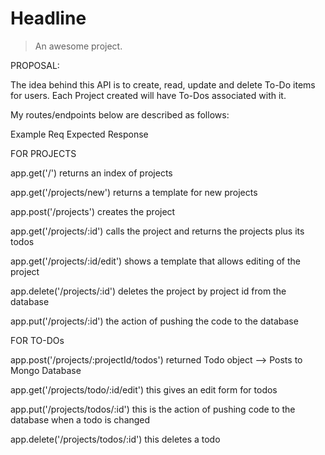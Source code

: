# Headline

> An awesome project.

PROPOSAL: 

The idea behind this API is to create, read, update and delete To-Do items for users. Each Project created will have To-Dos associated with it. 

My routes/endpoints below are described as follows:

Example Req
Expected Response

FOR PROJECTS

app.get('/')
returns an index of projects

app.get('/projects/new')
returns a template for new projects

app.post('/projects')
creates the project

app.get('/projects/:id')
calls the project and returns the projects plus its todos

app.get('/projects/:id/edit')
shows a template that allows editing of the project

app.delete('/projects/:id')
deletes the project by project id from the database

app.put('/projects/:id')
the action of pushing the code to the database

FOR TO-DOs

app.post('/projects/:projectId/todos')
returned Todo object --> Posts to Mongo Database

app.get('/projects/todo/:id/edit')
this gives an edit form for todos

app.put('/projects/todos/:id')
this is the action of pushing code to the database when a todo is changed

app.delete('/projects/todos/:id')
this deletes a todo
